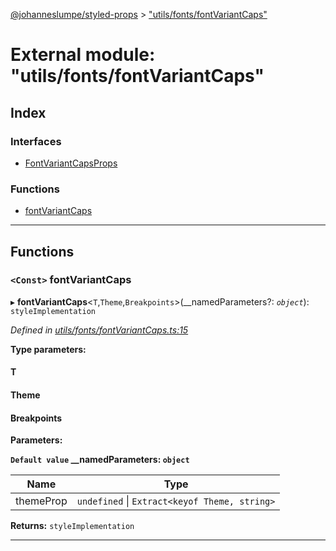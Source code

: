 [@johanneslumpe/styled-props](../README.md) > ["utils/fonts/fontVariantCaps"](../modules/_utils_fonts_fontvariantcaps_.md)

# External module: "utils/fonts/fontVariantCaps"

## Index

### Interfaces

* [FontVariantCapsProps](../interfaces/_utils_fonts_fontvariantcaps_.fontvariantcapsprops.md)

### Functions

* [fontVariantCaps](_utils_fonts_fontvariantcaps_.md#fontvariantcaps)

---

## Functions

<a id="fontvariantcaps"></a>

### `<Const>` fontVariantCaps

▸ **fontVariantCaps**<`T`,`Theme`,`Breakpoints`>(__namedParameters?: *`object`*): `styleImplementation`

*Defined in [utils/fonts/fontVariantCaps.ts:15](https://github.com/johanneslumpe/styled-props/blob/8e709f1/src/utils/fonts/fontVariantCaps.ts#L15)*

**Type parameters:**

#### T 
#### Theme 
#### Breakpoints 
**Parameters:**

**`Default value` __namedParameters: `object`**

| Name | Type |
| ------ | ------ |
| themeProp | `undefined` \| `Extract<keyof Theme, string>` |

**Returns:** `styleImplementation`

___

